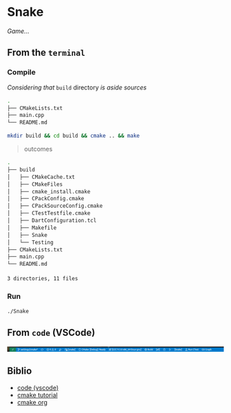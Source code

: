 # Snake

_Game..._

## From the `terminal`
### Compile

_Considering that_ `build` directory _is aside sources_

```bash
.
├── CMakeLists.txt
├── main.cpp
└── README.md
```

```bash
mkdir build && cd build && cmake .. && make
```

> outcomes

```bash
.
├── build
│   ├── CMakeCache.txt
│   ├── CMakeFiles
│   ├── cmake_install.cmake
│   ├── CPackConfig.cmake
│   ├── CPackSourceConfig.cmake
│   ├── CTestTestfile.cmake
│   ├── DartConfiguration.tcl
│   ├── Makefile
│   ├── Snake
│   └── Testing
├── CMakeLists.txt
├── main.cpp
└── README.md

3 directories, 11 files
```

### Run

```bash
./Snake
```

## From `code` (VSCode)

![Build_Run_CMake](./img/vscode_cmake.png)

## Biblio

- [code (vscode)](https://code.visualstudio.com/docs/cpp/CMake-linux)
- [cmake tutorial](http://sirien.metz.supelec.fr/depot/SIR/TutorielCMake/index.html)
- [cmake org](https://cmake.org/cmake/help/latest/guide/tutorial/A%20Basic%20Starting%20Point.html#)